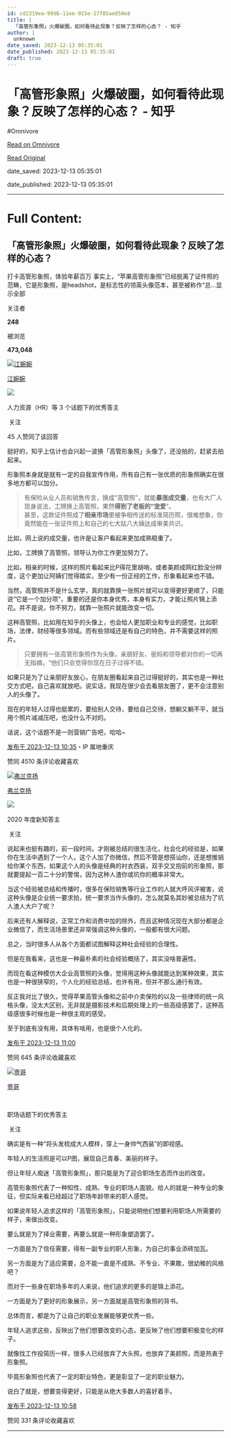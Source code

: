 ```yaml
---
id: cd2319ea-99d6-11ee-915e-27f85ae850e8
title: |
  「高管形象照」火爆破圈，如何看待此现象？反映了怎样的心态？ - 知乎
author: |
  unknown
date_saved: 2023-12-13 05:35:01
date_published: 2023-12-13 05:35:01
draft: true
---
```


# 「高管形象照」火爆破圈，如何看待此现象？反映了怎样的心态？ - 知乎
#Omnivore

[Read on Omnivore](https://omnivore.app/me/-18c64103868)

[Read Original](https://www.zhihu.com/question/634679340/answer/3324414325)

date_saved: 2023-12-13 05:35:01

date_published: 2023-12-13 05:35:01

--- 

# Full Content: 

## 「高管形象照」火爆破圈，如何看待此现象？反映了怎样的心态？

打卡高管形象照，体验年薪百万 事实上，“苹果高管形象照”已经脱离了证件照的范畴，它是形象照，是headshot，是标志性的领英头像范本，甚至被称作“总…显示全部 ​

关注者

**248**

被浏览

**473,048**

[![江婉婉](https://proxy-prod.omnivore-image-cache.app/0x0,s4ZAzI4Q4dgeHS0Al6pvSuttNnGhF0LsWxDu0afy-Fdc/https://pica.zhimg.com/v2-c0e6ad5f7d8daea149527a2d131fe4d1_l.jpg?source=2c26e567)](https://www.zhihu.com/people/jiangxiaoling413)

[江婉婉](https://www.zhihu.com/people/jiangxiaoling413)

[​](https://www.zhihu.com/question/48509984)​![](https://proxy-prod.omnivore-image-cache.app/0x0,sEQaOWrSM4sYxMszrQ6lhsM51WgM5AvlqxCkeG6GJZz4/https://pic1.zhimg.com/v2-4812630bc27d642f7cafcd6cdeca3d7a.jpg?source=88ceefae)

人力资源（HR）等 3 个话题下的优秀答主

​ 关注

45 人赞同了该回答

挺好的，知乎上估计也会兴起一波换「高管形象照」头像了，还没拍的，赶紧去拍起来。

形象照本身就是就有一定的自我宣传作用，所有自己有一张优质的形象照确实在很多地方都可以加分。

> 有保险从业人员和销售传言，换成“高管照”，就能**暴涨成交量**，也有大厂人现身说法，工牌换上高管照，果然**得到了老板的“宠爱**”。  
> 甚至，这款证件照成了**相亲市场**里被争相传送的标准简历照，很难想象，你竟然能在一张证件照上和自己的七大姑八大姨达成审美共识。

比如，网上说的成交量，也许是让客户看起来更加成熟稳重了。

比如，工牌换了高管照，领导认为你工作更加努力了。

比如，相亲的时候，这样的照片看起来比P得花里胡哨，或者美颜成网红脸没分辨度，这个更加让阿姨们觉得踏实，至少有一份正经的工作，形象看起来也不错。

当然，高管照并不是什么玄学，真的就靠换一张照片就可以变得更好更顺了，只能说“它是一个加分项”，重要的还是你本身优秀，本身有实力，才能让照片锦上添花。并不是说，你不努力，就靠一张照片就能改变一切。

这种高管照，比如用在知乎的头像上，也会给人更加职业和专业的感觉，比如职场，法律，财经等很多领域。而有些领域还是有自己的特色，并不需要这样的照片。

> 只要拥有一张高管形象照作为头像，亲朋好友、爸妈和领导都对你的一切再无指摘，“他们只会觉得你现在日子过得不错。

如果只是为了让亲朋好友放心，在朋友圈看起来自己过得挺好的，其实也是一种社交方式吧，自己喜欢就放吧。说实话，我现在很少会去看朋友圈了，更不会注意别人的头像了。

现在的年轻人过得也挺累的，要给别人交待，要给自己交待，想躺又躺不平，就当用个照片减减压吧，也没什么不对的。

话说，这个话题不是一则营销广告吧，哈哈\~

[发布于 2023-12-13 10:35](https://www.zhihu.com/question/634679340/answer/3324414325)・IP 属地重庆

​赞同 45​​10 条评论​收藏​喜欢

[![弗兰克扬](https://proxy-prod.omnivore-image-cache.app/0x0,s548_JzdVHfR9crzSozT4TaXMNVReLuIxiPcKSK5xwNU/https://picx.zhimg.com/v2-3647c81a5a6f8c02183e7f433903440b_l.jpg?source=1def8aca)](https://www.zhihu.com/people/fu-lan-ke-yang)

[弗兰克扬](https://www.zhihu.com/people/fu-lan-ke-yang)

[​](https://www.zhihu.com/question/510340037)​![](https://proxy-prod.omnivore-image-cache.app/0x0,sRpP1H2oa_TfsDLpATwsIt6ipVLRN7HlUZGTch2Ee4JQ/https://picx.zhimg.com/v2-4812630bc27d642f7cafcd6cdeca3d7a.jpg?source=88ceefae)

2020 年度新知答主

​ 关注

说起来也挺有趣的，前一段时间，才刚被总结的很生活化，社会化的经验是，如果你在生活中遇到了一个人，这个人加了你微信，然后不管是想搭讪你，还是想推销给你某个东西，如果这个人的头像是经典的衬衣西装，双手交叉抱前的形象照，那就要提起一百二十分的警惕，因为这种人渣你或坑你的概率非常大。

当这个经验被总结和传播时，很多在保险销售等行业工作的人就大呼风评被害，说这种头像是企业统一要求拍，统一要求当作头像的，怎么就莫名其妙被总结为了坑人渣人大户了呢？

后来还有人解释说，正常工作和消费中加的除外，而且这种情况现在大部分都是企业微信了，而生活场景里还非常强调这种头像的，一般都有很大问题。

总之，当时很多人从各个方面都试图解释这种社会经验的合理性。

但是在我看来，这也是一种最朴素的社会经验概括了，其实没啥普遍性。

而现在看这种模仿大企业高管照的头像，觉得用这种头像就能达到某种效果，其实也是一种很狭窄的，个人化的经验总结，也许有用，但并不那么通行有效。

反正我对比了很久，觉得苹果高管头像和之前中介卖保险的以及一些律师的统一风格头像，没太大区别，无非就是摄影技术和后期处理上的一些高级感罢了，这种高级感很多时候也是一种很主观的感受。

至于到底有没有用，具体有啥用，也是很个人化的。

[发布于 2023-12-13 11:00](https://www.zhihu.com/question/634679340/answer/3324435869)

​赞同 64​​5 条评论​收藏​喜欢

[![壹哥](https://proxy-prod.omnivore-image-cache.app/0x0,sna07N2PtEeK0Lo_etmILnP2re0lCC8PEB7m479K98sg/https://pica.zhimg.com/v2-80f1ab2f280355c91ae453cb904c73f7_l.jpg?source=1def8aca)](https://www.zhihu.com/people/yi-yue-12-58)

[壹哥](https://www.zhihu.com/people/yi-yue-12-58)

[​](https://www.zhihu.com/question/48509984)

职场话题下的优秀答主

​ 关注

确实是有一种“将头发梳成大人模样，穿上一身帅气西装”的即视感。

年轻人的生活照是可以P图，展现自己青春、美丽的样子。

但让年轻人痴迷「高管形象照」，那只能是为了迎合职场生态而作出的改变。

高管形象照代表了一种知性、成熟、专业的职场人面貌。给人的就是一种专业的象征，但实际来看已经超过了职场年龄带来的职人感觉。

如果说年轻人追求这样的「高管形象照」，只能说明他们想要利用职场人所需要的样子，来做出改变。

要么就是为了择业需要，再要么就是一种形象塑造罢了。

一方面是为了信任需要，得有一副专业的职人形象，为自己的事业添砖加瓦。

另一方面是为了适应需要，总不能一直是不成熟、不专业、不果敢，很幼稚的风格吧？

而对于一些身在职场多年的人来说，他们追求的更多的是锦上添花。

一方面是为了更好的形象展示，另一方面就是高管形象照的背书。

总体而言，都是为了让自己的职业发展能够更优秀一些。

年轻人追求这些，反映出了他们想要改变的心态，更反映了他们想要积极变化的样子。

就像找工作投简历一样，很多人已经放弃了大头照，也放弃了美颜照，而是热衷于形象照。

毕竟形象照也代表了一定的职业特色，更是彰显了一定的职业魅力。

说白了就是，想要变得更好，只能是从绝大多数人的喜好着手。

[发布于 2023-12-13 10:58](https://www.zhihu.com/question/634679340/answer/3324434170)

​赞同 33​​1 条评论​收藏​喜欢

---

